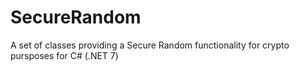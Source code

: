 # SecureRandom
A set of classes providing a Secure Random functionality for crypto pursposes for C# (.NET 7)
